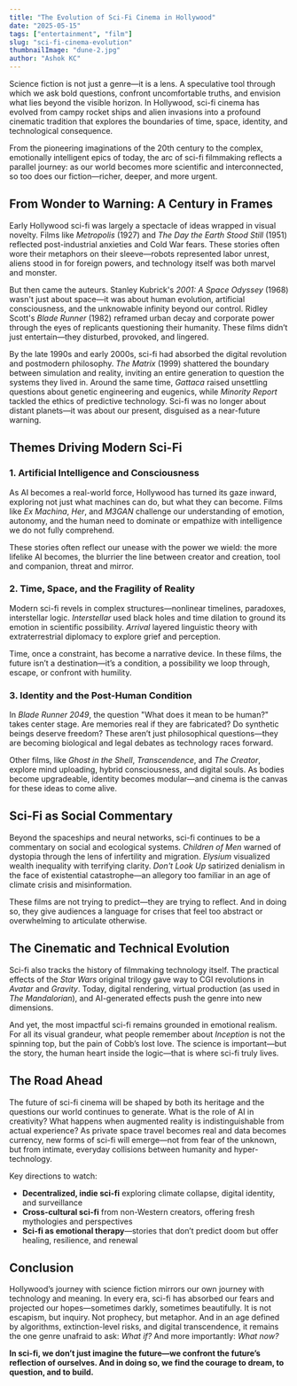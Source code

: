 ```yaml
---
title: "The Evolution of Sci-Fi Cinema in Hollywood"
date: "2025-05-15"
tags: ["entertainment", "film"]
slug: "sci-fi-cinema-evolution"
thumbnailImage: "dune-2.jpg"
author: "Ashok KC"
---
```


Science fiction is not just a genre—it is a lens. A speculative tool through which we ask bold questions, confront uncomfortable truths, and envision what lies beyond the visible horizon. In Hollywood, sci-fi cinema has evolved from campy rocket ships and alien invasions into a profound cinematic tradition that explores the boundaries of time, space, identity, and technological consequence.

From the pioneering imaginations of the 20th century to the complex, emotionally intelligent epics of today, the arc of sci-fi filmmaking reflects a parallel journey: as our world becomes more scientific and interconnected, so too does our fiction—richer, deeper, and more urgent.

## From Wonder to Warning: A Century in Frames

Early Hollywood sci-fi was largely a spectacle of ideas wrapped in visual novelty. Films like _Metropolis_ (1927) and _The Day the Earth Stood Still_ (1951) reflected post-industrial anxieties and Cold War fears. These stories often wore their metaphors on their sleeve—robots represented labor unrest, aliens stood in for foreign powers, and technology itself was both marvel and monster.

But then came the auteurs. Stanley Kubrick's _2001: A Space Odyssey_ (1968) wasn't just about space—it was about human evolution, artificial consciousness, and the unknowable infinity beyond our control. Ridley Scott's _Blade Runner_ (1982) reframed urban decay and corporate power through the eyes of replicants questioning their humanity. These films didn’t just entertain—they disturbed, provoked, and lingered.

By the late 1990s and early 2000s, sci-fi had absorbed the digital revolution and postmodern philosophy. _The Matrix_ (1999) shattered the boundary between simulation and reality, inviting an entire generation to question the systems they lived in. Around the same time, _Gattaca_ raised unsettling questions about genetic engineering and eugenics, while _Minority Report_ tackled the ethics of predictive technology. Sci-fi was no longer about distant planets—it was about our present, disguised as a near-future warning.

## Themes Driving Modern Sci-Fi

### 1. Artificial Intelligence and Consciousness

As AI becomes a real-world force, Hollywood has turned its gaze inward, exploring not just what machines can do, but what they can become. Films like _Ex Machina_, _Her_, and _M3GAN_ challenge our understanding of emotion, autonomy, and the human need to dominate or empathize with intelligence we do not fully comprehend.

These stories often reflect our unease with the power we wield: the more lifelike AI becomes, the blurrier the line between creator and creation, tool and companion, threat and mirror.

### 2. Time, Space, and the Fragility of Reality

Modern sci-fi revels in complex structures—nonlinear timelines, paradoxes, interstellar logic. _Interstellar_ used black holes and time dilation to ground its emotion in scientific possibility. _Arrival_ layered linguistic theory with extraterrestrial diplomacy to explore grief and perception.

Time, once a constraint, has become a narrative device. In these films, the future isn’t a destination—it’s a condition, a possibility we loop through, escape, or confront with humility.

### 3. Identity and the Post-Human Condition

In _Blade Runner 2049_, the question "What does it mean to be human?" takes center stage. Are memories real if they are fabricated? Do synthetic beings deserve freedom? These aren’t just philosophical questions—they are becoming biological and legal debates as technology races forward.

Other films, like _Ghost in the Shell_, _Transcendence_, and _The Creator_, explore mind uploading, hybrid consciousness, and digital souls. As bodies become upgradeable, identity becomes modular—and cinema is the canvas for these ideas to come alive.

## Sci-Fi as Social Commentary

Beyond the spaceships and neural networks, sci-fi continues to be a commentary on social and ecological systems. _Children of Men_ warned of dystopia through the lens of infertility and migration. _Elysium_ visualized wealth inequality with terrifying clarity. _Don't Look Up_ satirized denialism in the face of existential catastrophe—an allegory too familiar in an age of climate crisis and misinformation.

These films are not trying to predict—they are trying to reflect. And in doing so, they give audiences a language for crises that feel too abstract or overwhelming to articulate otherwise.

## The Cinematic and Technical Evolution

Sci-fi also tracks the history of filmmaking technology itself. The practical effects of the _Star Wars_ original trilogy gave way to CGI revolutions in _Avatar_ and _Gravity_. Today, digital rendering, virtual production (as used in _The Mandalorian_), and AI-generated effects push the genre into new dimensions.

And yet, the most impactful sci-fi remains grounded in emotional realism. For all its visual grandeur, what people remember about _Inception_ is not the spinning top, but the pain of Cobb’s lost love. The science is important—but the story, the human heart inside the logic—that is where sci-fi truly lives.

## The Road Ahead

The future of sci-fi cinema will be shaped by both its heritage and the questions our world continues to generate. What is the role of AI in creativity? What happens when augmented reality is indistinguishable from actual experience? As private space travel becomes real and data becomes currency, new forms of sci-fi will emerge—not from fear of the unknown, but from intimate, everyday collisions between humanity and hyper-technology.

Key directions to watch:

- **Decentralized, indie sci-fi** exploring climate collapse, digital identity, and surveillance
- **Cross-cultural sci-fi** from non-Western creators, offering fresh mythologies and perspectives
- **Sci-fi as emotional therapy**—stories that don’t predict doom but offer healing, resilience, and renewal

## Conclusion

Hollywood’s journey with science fiction mirrors our own journey with technology and meaning. In every era, sci-fi has absorbed our fears and projected our hopes—sometimes darkly, sometimes beautifully. It is not escapism, but inquiry. Not prophecy, but metaphor. And in an age defined by algorithms, extinction-level risks, and digital transcendence, it remains the one genre unafraid to ask: _What if?_ And more importantly: _What now?_

**In sci-fi, we don’t just imagine the future—we confront the future’s reflection of ourselves. And in doing so, we find the courage to dream, to question, and to build.**

